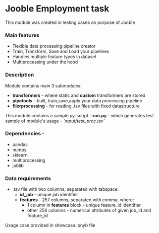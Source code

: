 # Jooble Employment  task
This module was created in testing cases on purpose of Jooble

### Main features
- Flexible data processing pipeline creator
- Train, Transform, Save and Load your pipelines
- Handles multiple feature types in dataset
- Multiprocessing under the hood

### Description
Module contains main 3 submodules:
- **transformers** - where static and **custom** transformers are stored
- **pipetools** - built, train,save,apply your data processing pipeline
- **filerprocessing** - for reading .tsv files with fixed datastructure

This module contains a sample py-script  - **run.py** - which generates test sample of module's usage - *'otput/test_proc.tsv'*

### Dependencies -
- pandas
- numpy
- sklearn
- multiprocessing
- joblib

### Data requirements
- .tsv file with two columns, separated with tabspace:
	- **id_job** - unique job identifier
	- **features** - 257 columns, separated with comma, where:
		- 1 column in **features** block - unique feature_id identifier
		- other 256 columns - numerical attributes of given job_id and feature_id

Usage case provided in showcase.ipnyb file


